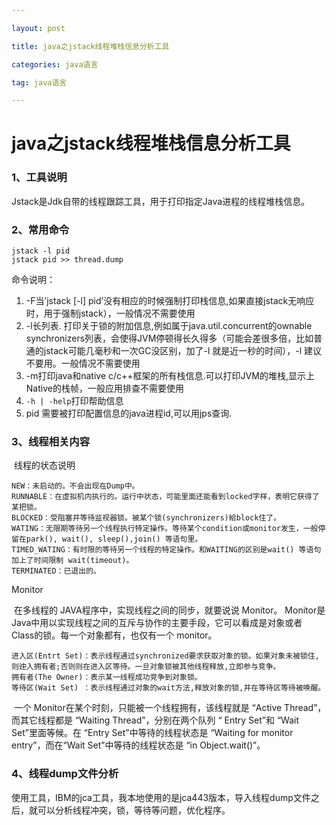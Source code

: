 ```yaml
---

layout: post

title: java之jstack线程堆栈信息分析工具

categories: java语言

tag: java语言

---
```

# java之jstack线程堆栈信息分析工具

### 1、工具说明

 Jstack是Jdk自带的线程跟踪工具，用于打印指定Java进程的线程堆栈信息。

### 2、常用命令

```
jstack -l pid
jstack pid >> thread.dump
```

命令说明：

1. -F当’jstack [-l] pid’没有相应的时候强制打印栈信息,如果直接jstack无响应时，用于强制jstack），一般情况不需要使用
2. -l长列表. 打印关于锁的附加信息,例如属于java.util.concurrent的ownable synchronizers列表，会使得JVM停顿得长久得多（可能会差很多倍，比如普通的jstack可能几毫秒和一次GC没区别，加了-l 就是近一秒的时间），-l 建议不要用。一般情况不需要使用
3. -m打印java和native c/c++框架的所有栈信息.可以打印JVM的堆栈,显示上Native的栈帧，一般应用排查不需要使用
4. `-h | -help`打印帮助信息
5. pid 需要被打印配置信息的java进程id,可以用jps查询.

### 3、线程相关内容

​	线程的状态说明

```
NEW：未启动的。不会出现在Dump中。
RUNNABLE：在虚拟机内执行的。运行中状态，可能里面还能看到locked字样，表明它获得了某把锁。
BLOCKED：受阻塞并等待监视器锁。被某个锁(synchronizers)給block住了。
WATING：无限期等待另一个线程执行特定操作。等待某个condition或monitor发生，一般停留在park(), wait(), sleep(),join() 等语句里。
TIMED_WATING：有时限的等待另一个线程的特定操作。和WAITING的区别是wait() 等语句加上了时间限制 wait(timeout)。
TERMINATED：已退出的。
```

Monitor

​	在多线程的 JAVA程序中，实现线程之间的同步，就要说说 Monitor。 Monitor是 Java中用以实现线程之间的互斥与协作的主要手段，它可以看成是对象或者 Class的锁。每一个对象都有，也仅有一个 monitor。

```
进入区(Entrt Set)：表示线程通过synchronized要求获取对象的锁。如果对象未被锁住,则迚入拥有者;否则则在进入区等待。一旦对象锁被其他线程释放,立即参与竞争。
拥有者(The Owner)：表示某一线程成功竞争到对象锁。
等待区(Wait Set) ：表示线程通过对象的wait方法,释放对象的锁,并在等待区等待被唤醒。
```

​		一个 Monitor在某个时刻，只能被一个线程拥有，该线程就是 “Active Thread”，而其它线程都是 “Waiting Thread”，分别在两个队列 “ Entry Set”和 “Wait Set”里面等候。在 “Entry Set”中等待的线程状态是 “Waiting for monitor entry”，而在“Wait Set”中等待的线程状态是 “in Object.wait()”。

### 4、线程dump文件分析

​	使用工具，IBM的jca工具，我本地使用的是jca443版本，导入线程dump文件之后，就可以分析线程冲突，锁，等待等问题，优化程序。

​	

